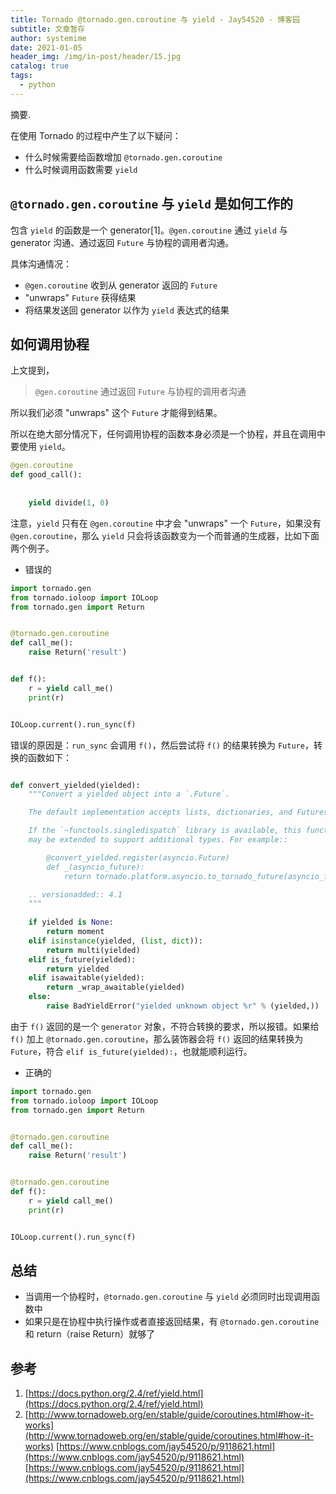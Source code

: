 ```yaml
---
title: Tornado @tornado.gen.coroutine 与 yield - Jay54520 - 博客园
subtitle: 文章暂存
author: systemime
date: 2021-01-05
header_img: /img/in-post/header/15.jpg
catalog: true
tags:
  - python
---
```

摘要.

<!-- more -->
在使用 Tornado 的过程中产生了以下疑问：

-   什么时候需要给函数增加 `@tornado.gen.coroutine`
-   什么时候调用函数需要 `yield`

## `@tornado.gen.coroutine` 与 `yield` 是如何工作的

包含 `yield` 的函数是一个 generator\[1]。`@gen.coroutine` 通过 `yield` 与 generator 沟通、通过返回 `Future` 与协程的调用者沟通。

具体沟通情况：

-   `@gen.coroutine` 收到从 generator 返回的 `Future`
-   "unwraps" `Future` 获得结果
-   将结果发送回 generator 以作为 `yield` 表达式的结果

## 如何调用协程

上文提到，

> `@gen.coroutine` 通过返回 `Future` 与协程的调用者沟通

所以我们必须 "unwraps" 这个 `Future` 才能得到结果。

所以在绝大部分情况下，任何调用协程的函数本身必须是一个协程，并且在调用中要使用 `yield`。

```python
@gen.coroutine
def good_call():
    
    
    yield divide(1, 0)
```

注意，`yield` 只有在 `@gen.coroutine` 中才会 "unwraps" 一个 `Future`，如果没有 `@gen.coroutine`，那么 `yield` 只会将该函数变为一个而普通的生成器，比如下面两个例子。

-   错误的

```python
import tornado.gen
from tornado.ioloop import IOLoop
from tornado.gen import Return


@tornado.gen.coroutine
def call_me():
    raise Return('result')


def f():
    r = yield call_me()
    print(r)  


IOLoop.current().run_sync(f)
```

错误的原因是：`run_sync` 会调用 `f()`，然后尝试将 `f()` 的结果转换为 `Future`，转换的函数如下：

```python

def convert_yielded(yielded):
    """Convert a yielded object into a `.Future`.

    The default implementation accepts lists, dictionaries, and Futures.

    If the `~functools.singledispatch` library is available, this function
    may be extended to support additional types. For example::

        @convert_yielded.register(asyncio.Future)
        def _(asyncio_future):
            return tornado.platform.asyncio.to_tornado_future(asyncio_future)

    .. versionadded:: 4.1
    """
    
    if yielded is None:
        return moment
    elif isinstance(yielded, (list, dict)):
        return multi(yielded)
    elif is_future(yielded):
        return yielded
    elif isawaitable(yielded):
        return _wrap_awaitable(yielded)
    else:
        raise BadYieldError("yielded unknown object %r" % (yielded,))
```

由于 `f()` 返回的是一个 `generator` 对象，不符合转换的要求，所以报错。如果给 `f()` 加上 `@tornado.gen.coroutine`，那么装饰器会将 `f()` 返回的结果转换为 `Future`，符合 `elif is_future(yielded):`，也就能顺利运行。

-   正确的

```python
import tornado.gen
from tornado.ioloop import IOLoop
from tornado.gen import Return


@tornado.gen.coroutine
def call_me():
    raise Return('result')


@tornado.gen.coroutine
def f():
    r = yield call_me()
    print(r)  


IOLoop.current().run_sync(f)
```

## 总结

-   当调用一个协程时，`@tornado.gen.coroutine` 与 `yield` 必须同时出现调用函数中
-   如果只是在协程中执行操作或者直接返回结果，有 `@tornado.gen.coroutine` 和 return（raise Return）就够了

## 参考

1.  [https://docs.python.org/2.4/ref/yield.html](https://docs.python.org/2.4/ref/yield.html)
2.  [http://www.tornadoweb.org/en/stable/guide/coroutines.html#how-it-works](http://www.tornadoweb.org/en/stable/guide/coroutines.html#how-it-works) 
    [https://www.cnblogs.com/jay54520/p/9118621.html](https://www.cnblogs.com/jay54520/p/9118621.html) 
    [https://www.cnblogs.com/jay54520/p/9118621.html](https://www.cnblogs.com/jay54520/p/9118621.html)
